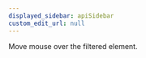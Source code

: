 ```yaml
---
displayed_sidebar: apiSidebar
custom_edit_url: null
---
```


Move mouse over the filtered element.


